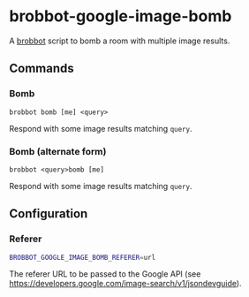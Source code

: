 # brobbot-google-image-bomb

A [brobbot](https://github.com/b3nj4m/hubot) script to bomb a room with multiple image results.

## Commands

### Bomb

```
brobbot bomb [me] <query>
```

Respond with some image results matching `query`.

### Bomb (alternate form)

```
brobbot <query>bomb [me]
```

Respond with some image results matching `query`.

## Configuration

### Referer

```bash
BROBBOT_GOOGLE_IMAGE_BOMB_REFERER=url
```

The referer URL to be passed to the Google API (see https://developers.google.com/image-search/v1/jsondevguide).
